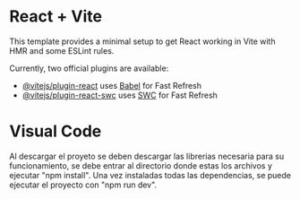 # React + Vite

This template provides a minimal setup to get React working in Vite with HMR and some ESLint rules.

Currently, two official plugins are available:

- [@vitejs/plugin-react](https://github.com/vitejs/vite-plugin-react/blob/main/packages/plugin-react/README.md) uses [Babel](https://babeljs.io/) for Fast Refresh
- [@vitejs/plugin-react-swc](https://github.com/vitejs/vite-plugin-react-swc) uses [SWC](https://swc.rs/) for Fast Refresh

# Visual Code
Al descargar el proyeto se deben descargar las librerias necesaria para su funcionamiento, se debe entrar al directorio
donde estas los archivos y ejecutar "npm install".  Una vez instaladas todas las dependencias, se puede ejecutar el proyecto
con "npm run dev".
